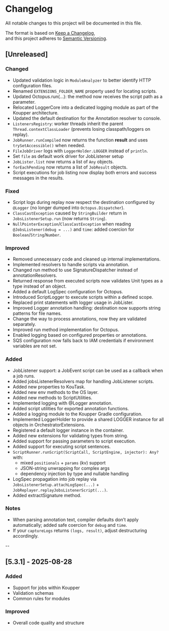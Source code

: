 # Changelog
All notable changes to this project will be documented in this file.

The format is based on [Keep a Changelog](https://keepachangelog.com/en/1.0.0/),  
and this project adheres to [Semantic Versioning](https://semver.org/spec/v2.0.0.html).

## [Unreleased]

### Changed
- Updated validation logic in `ModuleAnalyzer` to better identify HTTP configuration files.
- Renamed `EXTENSIONS_FOLDER_NAME` property used for locating scripts.
- Updated Octopus.run(...): the method now receives the script path as a parameter.
- Relocated LoggerCore into a dedicated logging module as part of the Koupper architecture.
- Updated the default destination for the Annotation resolver to console.
- `ListenersRegistry`: worker threads inherit the parent `Thread.contextClassLoader` (prevents losing classpath/loggers on replay).
- `JobRunner.runCompiled` now returns the function **result** and uses `trySetAccessible()` when needed.
- `FileJobDriver` logs with `LoggerHolder.LOGGER` instead of `println`.
- Set `file` as default work driver for JobListener setup
- `JobLister.list` now returns a list of `Any` objects.
- `forEachPending` now returns a list of `JobResult` objects.
- Script executions for job listing now display both errors and success messages in the results.

### Fixed
- Script logs during replay now respect the destination configured by `@Logger` (no longer dumped into `Octopus.Dispatcher`).
- `ClassCastException` caused by `StringBuilder` return in `JobsListenerSetup.run` (now returns `String`).
- `NullPointerException`/`ClassCastException` when reading `@JobsListener(debug = ...)` and `time`: added coercion for `Boolean`/`String`/`Number`.


### Improved
- Removed unnecessary code and cleaned up internal implementations.
- Implemented resolvers to handle scripts via annotation.
- Changed run method to use SignatureDispatcher instead of annotationResolvers.
- Returned response from executed scripts now validates Unit types as a type instead of an object. 
- Added a default LogSpec configuration for Octopus.
- Introduced ScriptLogger to execute scripts within a defined scope.
- Replaced print statements with logger usage in JobLister.
- Improved Logger annotation handling: destination now supports string patterns for file names.
- Change the way to process annotations, now they are validated separately.
- Improved run method implementation for Octopus.
- Enabled logging based on configured properties or annotations.
- SQS configuration now falls back to IAM credentials if environment variables are not set.

### Added
- JobListener support: a JobEvent script can be used as a callback when a job runs.
- Added jobsListenerResolvers map for handling JobListener scripts.
- Added new properties to KouTask.
- Added new env methods to the OS layer.
- Added new methods to ScriptUtilities.
- Implemented logging with @Logger annotation.
- Added script utilities for exported annotation functions.
- Added a logging module to the Koupper Gradle configuration.
- Implemented LoggerHolder to provide a shared LOGGER instance for all objects in OrchestratorExtensions.
- Registered a default logger instance in the container.
- Added new extensions for validating types from string.
- Added support for passing parameters to script execution.
- Added support for executing script sentences.
- `ScriptRunner.runScript(ScriptCall, ScriptEngine, injector): Any?` with:
  - mixed `positionals` + `params` (kv) support
  - JSON-string unwrapping for complex args
  - dependency injection by type and nullable handling
- LogSpec propagation into job replay via `JobsListenerSetup.attachLogSpec(...)` + `JobReplayer.replayJobsListenerScript(...)`.
- Added extractSignature method.

### Notes
- When parsing annotation text, compiler defaults don’t apply automatically; added safe coercion for `debug` and `time`.
- If your `captureLogs` returns `(logs, result)`, adjust destructuring accordingly.

--

## [5.3.1] - 2025-08-28
### Added
- Support for jobs within Koupper
- Validation schemas
- Common rules for modules

### Improved
- Overall code quality and structure
